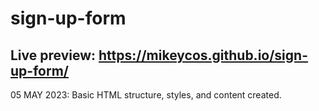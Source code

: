 # sign-up-form
Live preview: <https://mikeycos.github.io/sign-up-form/>
---
05 MAY 2023: Basic HTML structure, styles, and content created.  